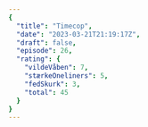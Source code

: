 ```yaml
---
{
  "title": "Timecop",
  "date": "2023-03-21T21:19:17Z",
  "draft": false,
  "episode": 26,
  "rating": {
    "vildeVåben": 7,
    "stærkeOneliners": 5,
    "fedSkurk": 3,
    "total": 45
  }
}
---
```


